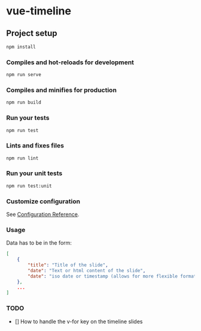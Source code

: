 # vue-timeline #

## Project setup ##

```bash
npm install
```

### Compiles and hot-reloads for development ###

```bash
npm run serve
```

### Compiles and minifies for production ###

```bash
npm run build
```

### Run your tests ###

```bash
npm run test
```

### Lints and fixes files ###

```bash
npm run lint
```

### Run your unit tests ###

```bash
npm run test:unit
```

### Customize configuration ###

See [Configuration Reference](https://cli.vuejs.org/config/).

### Usage ###

Data has to be in the form:

```json
[
    {
        "title": "Title of the slide",
        "date": "Text or html content of the slide",
        "date": "iso date or timestamp (allows for more flexible formatting)"
    },
    ...
]
```

### TODO ###

- [] How to handle the v-for key on the timeline slides
